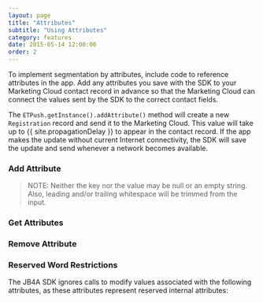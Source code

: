 ```yaml
---
layout: page
title: "Attributes"
subtitle: "Using Attributes"
category: features
date: 2015-05-14 12:00:00
order: 2
---
```

To implement segmentation by attributes, include code to reference attributes in the app. Add any attributes you save with the SDK to your Marketing Cloud contact record in advance so that the Marketing Cloud can connect the values sent by the SDK to the correct contact fields.

The `ETPush.getInstance().addAttribute()` method will create a new `Registration` record and send it to the Marketing Cloud. This value will take up to {{ site.propagationDelay }} to appear in the contact record. If the app makes the update without current Internet connectivity, the SDK will save the update and send whenever a network becomes available.

### Add Attribute

<script src="https://gist.github.com/sfmc-mobilepushsdk/bcca3dd22e40c43af42d.js"></script>

> NOTE: Neither the key nor the value may be null or an empty string. Also, leading and/or trailing whitespace will be trimmed from the input.<br/>

### Get Attributes

<script src="https://gist.github.com/sfmc-mobilepushsdk/449f7dc8f44ea217cb1d.js"></script>

### Remove Attribute

<script src="https://gist.github.com/sfmc-mobilepushsdk/10a4fdb234b6de0d0b8e.js"></script>

### Reserved Word Restrictions

The JB4A SDK ignores calls to modify values associated with the following attributes, as these attributes represent reserved internal attributes:

<script src="https://gist.github.com/sfmc-mobilepushsdk/34af56f4a7d4a1acd2a3.js"></script>